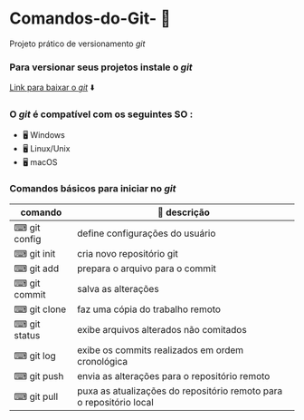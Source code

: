 # Comandos-do-Git- :page_with_curl:
Projeto prático de versionamento *git*
<br/>
### Para versionar seus projetos instale o *git* <br/>
[Link para baixar o *git*](https://git-scm.com/downloads) :arrow_down:
<br>

### O *git* é compatível com os seguintes SO :
- 🖥️ Windows 
- 🖥️ Linux/Unix 
- 🖥️ macOS

###  Comandos básicos para iniciar no *git*

|  comando | 📃 descrição 
| ---------- | -------------------------------- 
| &#9000; git config | define configurações do usuário
| &#9000; git init | cria novo repositório git
| &#9000; git add | prepara o arquivo para o commit
| &#9000; git commit | salva as alterações 
| &#9000; git clone | faz uma cópia do trabalho remoto
| &#9000; git status | exibe arquivos alterados não comitados
| &#9000; git log | exibe os commits realizados em ordem cronológica
| &#9000; git push | envia as alterações para o repositório remoto
| &#9000; git pull | puxa as atualizações do repositório remoto para o repositório local 
